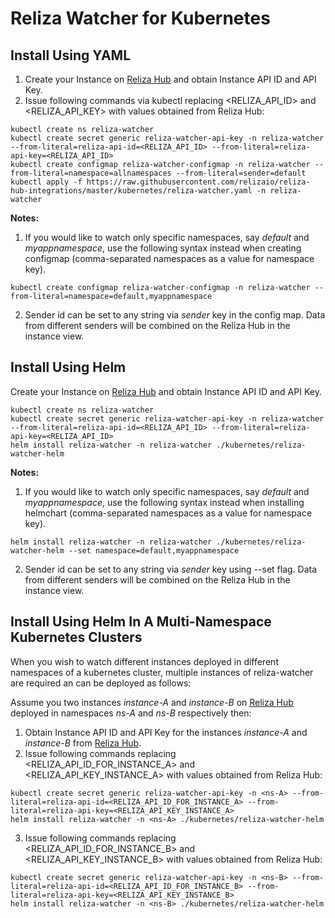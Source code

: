 # Reliza Watcher for Kubernetes

## Install Using YAML

1. Create your Instance on [Reliza Hub](https://relizahub.com) and obtain Instance API ID and API Key.
2. Issue following commands via kubectl replacing <RELIZA_API_ID> and <RELIZA_API_KEY> with values obtained from Reliza Hub:

```
kubectl create ns reliza-watcher
kubectl create secret generic reliza-watcher-api-key -n reliza-watcher --from-literal=reliza-api-id=<RELIZA_API_ID> --from-literal=reliza-api-key=<RELIZA_API_ID>
kubectl create configmap reliza-watcher-configmap -n reliza-watcher --from-literal=namespace=allnamespaces --from-literal=sender=default
kubectl apply -f https://raw.githubusercontent.com/relizaio/reliza-hub-integrations/master/kubernetes/reliza-watcher.yaml -n reliza-watcher
```

**Notes:**

1. If you would like to watch only specific namespaces, say *default* and *myappnamespace*, use the following syntax instead when creating configmap (comma-separated namespaces as a value for namespace key).

```
kubectl create configmap reliza-watcher-configmap -n reliza-watcher --from-literal=namespace=default,myappnamespace
```

2. Sender id can be set to any string via *sender* key in the config map. Data from different senders will be combined on the Reliza Hub in the instance view.


## Install Using Helm

Create your Instance on [Reliza Hub](https://relizahub.com) and obtain Instance API ID and API Key.

```
kubectl create ns reliza-watcher
kubectl create secret generic reliza-watcher-api-key -n reliza-watcher --from-literal=reliza-api-id=<RELIZA_API_ID> --from-literal=reliza-api-key=<RELIZA_API_ID>
helm install reliza-watcher -n reliza-watcher ./kubernetes/reliza-watcher-helm
```

**Notes:**

1. If you would like to watch only specific namespaces, say *default* and *myappnamespace*, use the following syntax instead when installing helmchart (comma-separated namespaces as a value for namespace key).

```
helm install reliza-watcher -n reliza-watcher ./kubernetes/reliza-watcher-helm --set namespace=default,myappnamespace
```

2. Sender id can be set to any string via *sender* key using --set flag. Data from different senders will be combined on the Reliza Hub in the instance view.

## Install Using Helm In A Multi-Namespace Kubernetes Clusters

When you wish to watch different instances deployed in different namespaces of a kubernetes cluster, multiple instances of reliza-watcher are required an can be deployed as follows:

Assume you two instances *instance-A* and *instance-B* on [Reliza Hub](https://relizahub.com) deployed in namespaces *ns-A*  and *ns-B* respectively then:

1. Obtain Instance API ID and API Key for the instances *instance-A* and *instance-B* from [Reliza Hub](https://relizahub.com).
2. Issue following commands replacing <RELIZA_API_ID_FOR_INSTANCE_A> and <RELIZA_API_KEY_INSTANCE_A> with values obtained from Reliza Hub:
```
kubectl create secret generic reliza-watcher-api-key -n <ns-A> --from-literal=reliza-api-id=<RELIZA_API_ID_FOR_INSTANCE_A> --from-literal=reliza-api-key=<RELIZA_API_KEY_INSTANCE_A>
helm install reliza-watcher -n <ns-A> ./kubernetes/reliza-watcher-helm
```
3. Issue following commands replacing <RELIZA_API_ID_FOR_INSTANCE_B> and <RELIZA_API_KEY_INSTANCE_B> with values obtained from Reliza Hub:
```
kubectl create secret generic reliza-watcher-api-key -n <ns-B> --from-literal=reliza-api-id=<RELIZA_API_ID_FOR_INSTANCE_B> --from-literal=reliza-api-key=<RELIZA_API_KEY_INSTANCE_B>
helm install reliza-watcher -n <ns-B> ./kubernetes/reliza-watcher-helm
```